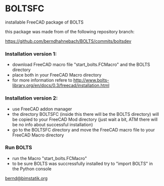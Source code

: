 # BOLTSFC

installable FreeCAD package of BOLTS

this package was made from of the following repository branch:

https://github.com/berndhahnebach/BOLTS/commits/boltsdev


### Installation version 1:

* download FreeCAD macro file "start_bolts.FCMacro" and the BOLTS directory 
* place both in your FreeCAD Macro directory
* for more information refere to http://www.bolts-library.org/en/docs/0.3/freecad/installation.html


### Installation version 2:

* use FreeCAD addon manager
* the directory BOLTSFC (inside this there will be the BOLTS directory) will be copied to your FreeCAD Mod directory (just wait a bit, ATM there will be no info about successful installation)
* go to the BOLTSFC directory and move the FreeCAD macro file to your FreeCAD Macro directory


### Run BOLTS
* run the Macro "start_bolts.FCMacro"
* to be sure BOLTS was succressfully installed try to "import BOLTS" in the Python console

bernd@bimstatik.org
